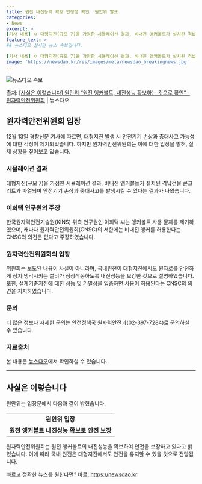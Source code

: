```yaml
---
title: 원전 내진능력 확보 안정성 확인  원안위 발표
categories:
- News
excerpt: >
[기사 내용] ㅇ 대형지진(규모 7)을 가정한 시뮬레이션 결과, 비내진 앵커볼트가 설치된 격납건물 콘크리트가…
feature_text: >
## 뉴스다오 실시간 뉴스 속보입니다.

[기사 내용] ㅇ 대형지진(규모 7)을 가정한 시뮬레이션 결과, 비내진 앵커볼트가 설치된 격납건물 콘크리트가…
image: 'https://newsdao.kr/res/images/meta/newsdao_breakingnews.jpg'
---
```


![뉴스다오 속보](https://newsdao.kr/res/images/meta/newsdao_breakingnews.jpg)

<p>출처: <a href="https://newsdao.kr/2803" rel="dofollow">[사실은 이렇습니다] 원안위 “원전 앵커볼트, 내진성능 확보하는 것으로 확인” - 원자력안전위원회</a> | 뉴스다오</p>

<h2 data-ke-size="size26">원자력안전위원회 입장</h2>
<p data-ke-size="size16">12월 13일 경향신문 기사에 따르면, 대형지진 발생 시 안전기기 손상과 중대사고 가능성에 대한 걱정이 제기되었습니다. 하지만 원자력안전위원회는 이에 대한 입장을 밝혀, 실제 상황을 짚어보고 있습니다.</p>

<h3>시뮬레이션 결과</h3>
<p data-ke-size="size16">대형지진(규모 7)을 가정한 시뮬레이션 결과, 비내진 앵커볼트가 설치된 격납건물 콘크리트가 파열되며 안전기기 손상과 중대사고를 발생시킬 수 있다는 결과가 나왔습니다.</p>

<h3>이희택 연구원의 주장</h3>
<p data-ke-size="size16">한국원자력안전기술원(KINS) 위촉 연구원인 이희택 씨는 앵커볼트 사용 문제를 제기하였으며, 캐나다 원자력안전위원회(CNSC)의 서한에는 비내진 앵커를 허용한다는 CNSC의 의견은 없다고 주장하였습니다.</p>

<h3>원자력안전위원회의 입장</h3>
<p data-ke-size="size16">위원회는 보도된 내용이 사실이 아니라며, 국내원전이 대형지진에서도 원자로를 안전하게 정지·냉각시키는 설비가 정상작동하도록 내진성능을 보강한 것으로 설명하였습니다. 또한, 설계기준지진에 대한 성능 및 기밀성을 입증하면 사용이 허용된다는 CNSC의 의견을 지지하였습니다.</p>

<h3>문의</h3>
<p data-ke-size="size16">더 많은 정보나 자세한 문의는 안전정책국 원자력안전과(02-397-7284)로 문의하실 수 있습니다.</p>

<h3>자료출처</h3>
<p data-ke-size="size16">본 내용은 <a href="https://newsdao.kr/2803">뉴스다오</a>에서 확인하실 수 있습니다.</p>

<hr>

<h2 data-ke-size="size26">사실은 이렇습니다</h2>
<p data-ke-size="size16">원안위는 입장문에서 다음과 같이 밝혔습니다.</p>
<table>
	<tr>
		<td style="text-align: center; height: 17px;"><b>원안위 입장</b></td>
	</tr>
	<tr>
		<td><b>원전 앵커볼트 내진성능 확보로 안전 보장</b></td>
	</tr>
</table>
<p data-ke-size="size16">원자력안전위원회는 원전 앵커볼트의 내진성능을 확보하여 안전을 보장하고 있다고 밝혔습니다. 이에 따라 국내 원전은 대형지진에서도 안전을 유지할 수 있을 것으로 전망됩니다.</p> 

빠르고 정확한 뉴스를 원한다면? 바로, <a href="https://newsdao.kr" rel="dofollow">https://newsdao.kr</a>


    
